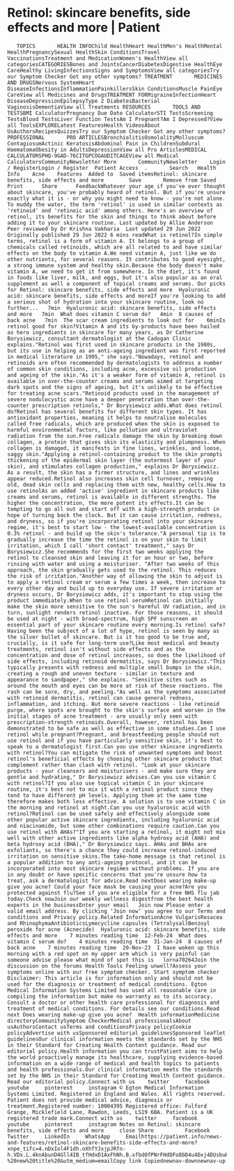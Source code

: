 # Retinol: skincare benefits, side effects and more | Patient

       TOPICS       HEALTH INFOChild HealthHeart HealthMen's HealthMental HealthPregnancySexual HealthSkin ConditionsTravel VaccinationsTreatment and MedicationWomen's HealthView all categoriesCATEGORIESBones and JointsCancerDiabetesDigestive HealthEye CareHealthy LivingInfectionsSigns and SymptomsView all categoriesTry our Symptom Checker Got any other symptoms? TREATMENT       MEDICINES AND DRUGSNervous SystemHeart DiseaseInfectionsInflammationPainkillersSkin ConditionsMuscle PainEye CareView all Medicines and DrugsTREATMENT FORMigraineInfectionHeart DiseaseDepressionEpilepsyType 2 DiabetesBacterial VaginosisDementiaView all Treatments RESOURCES       TOOLS AND TESTSBMI CalculatorPregnancy Due Date CalculatorSTI TestsScreening TestsBlood TestsLiver Function TestsAm I Pregnant?Am I Depressed?View all ToolsEXPLORELatest FeaturesHealth VideosAbout UsAuthorsRecipesQuizzesTry our Symptom Checker Got any other symptoms? PROFESSIONAL       PRO ARTICLESBronchiolitisOsmolalityMolluscum ContagiosumActinic KeratosisAbdominal Pain in ChildrenSubdural HaematomaObesity in AdultsDepressionView all Pro ArticlesMEDICAL CALCULATORSPHQ-9GAD-76CITGPCOGAUDITCAGEView all Medical CalculatorsCommunityNewsletter More       CommunityNewsletter    Login / RegisterLogin / Register  Patient Access  .       Search   Health Info    Acne    Features  Added to  Saved itemsRetinol: skincare benefits, side effects and more        Save       Remove from Saved       Print      Share      FeedbackWhatever your age if you've ever thought about skincare, you've probably heard of retinol. But if you're unsure exactly what it is - or why you might need to know - you're not alone. To muddy the water, the term 'retinol' is used in similar contexts as 'retinoid' and 'retinoic acid' among others. Here's an overview of retinol, its benefits for the skin and things to think about before adding it to your skincare routine. Last updated by Allie Anderson   Peer reviewed by Dr Krishna Vakharia  Last updated 29 Jun 2022   Originally published 29 Jun 2022 6 mins readWhat is retinol?In simple terms, retinol is a form of vitamin A. It belongs to a group of chemicals called retinoids, which are all related to and have similar effects on the body to vitamin A.We need vitamin A, just like we do other nutrients, for several reasons. It contributes to good eyesight, a strong immune system and healthy skin.Because the body doesn't make vitamin A, we need to get it from somewhere. In the diet, it's found in foods like liver, milk, and eggs, but it's also popular as an oral supplement as well a component of topical creams and serums. Our picks for Retinol: skincare benefits, side effects and more  Hyaluronic acid: skincare benefits, side effects and moreIf you're looking to add a serious shot of hydration into your skincare routine, look no further...   7min  Hyaluronic acid: skincare benefits, side effects and more   7min  What does vitamin C serum do?   4min  8 causes of back acne   7min  The scar cream ingredients to look out for    6minIs retinol good for skin?Vitamin A and its by-products have been hailed as hero ingredients in skincare for many years, as Dr Catherine Borysiewicz, consultant dermatologist at the Cadogan Clinic explains."Retinol was first used in skincare products in the 1980s, but its use in helping as an anti-ageing ingredient was first reported in medical literature in 1995," she says."Nowadays, retinol and retinoids are often recommended by dermatologists to address a number of common skin conditions, including acne, excessive oil production and ageing of the skin."As it's a weaker form of vitamin A, retinol is available in over-the-counter creams and serums aimed at targeting dark spots and the signs of ageing, but it's unlikely to be effective for treating acne scars."Retinoid products used in the management of severe nodulocystic acne have a deeper penetration than over-the-counter prescription retinols," Dr Borysiewicz adds.What does retinol do?Retinol has several benefits for different skin types. It has antioxidant properties, meaning it helps to neutralise molecules called free radicals, which are produced when the skin is exposed to harmful environmental factors, like pollution and ultraviolet radiation from the sun.Free radicals damage the skin by breaking down collagen, a protein that gives skin its elasticity and plumpness. When collagen is damaged, it manifests in fine lines, wrinkles, and loose, saggy skin."Applying a retinol-containing product to the skin prompts thickening of the epidermal skin layer (the outermost layer of your skin), and stimulates collagen production," explains Dr Borysiewicz. As a result, the skin has a firmer structure, and lines and wrinkles appear reduced.Retinol also increases skin cell turnover, removing old, dead skin cells and replacing them with new, healthy cells.How to use retinolAs an added 'active' ingredient in skincare products like creams and serums, retinol is available in different strengths. The higher the concentration, the more potent its effects.It can be tempting to go all out and start off with a high-strength product in hope of turning back the clock. But it can cause irritation, redness, and dryness, so if you're incorporating retinol into your skincare regime, it's best to start low - the lowest-available concentration is 0.3% retinol - and build up the skin's tolerance."A personal tip is to gradually increase the time the retinol is on your skin to limit irritation, which I call 'short contact' treatment," says Dr Borysiewicz.She recommends for the first two weeks applying the retinol to cleansed skin and leaving it for an hour or two, before rinsing with water and using a moisturiser. "After two weeks of this approach, the skin gradually gets used to the retinol. This reduces the risk of irritation."Another way of allowing the skin to adjust is to apply a retinol cream or serum a few times a week, then increase to every other day and build up to everyday use. If severe irritation or dryness occurs, Dr Borysiewicz adds, it's important to stop using the product immediately.When to use retinol serumRetinol can initially make the skin more sensitive to the sun's harmful UV radiation, and in turn, sunlight renders retinol inactive. For those reasons, it should be used at night - with broad-spectrum, high SPF sunscreen an essential part of your skincare routine every morning.Is retinol safe?Having been the subject of a lot of hype, retinol is seen by many as the silver bullet of skincare. But is it too good to be true and, crucially, is it safe for long-term use?Like most medical and beauty treatments, retinol isn't without side effects and as the concentration and dose of retinol increases, so does the likelihood of side effects, including retinoid dermatitis, says Dr Borysiewicz."This typically presents with redness and multiple small bumps in the skin, creating a rough and uneven texture - similar in texture and appearance to sandpaper," she explains. "Sensitive sites such as around the mouth and eyes can be more at risk of these reactions. The rash can be sore, dry, and peeling."As well as the symptoms associated with retinoid dermatitis, retinol can cause general redness, inflammation, and itching. But more severe reactions - like retinoid purge, where spots are brought to the skin's surface and worsen in the initial stages of acne treatment - are usually only seen with prescription-strength retinoids.Overall, however, retinol has been demonstrated to be safe as well as effective in some studies.Can I use retinol while pregnant?Pregnant, and breastfeeding people should not use retinol and if you have particularly sensitive skin, it's best to speak to a dermatologist first.Can you use other skincare ingredients with retinol?You can mitigate the risk of unwanted symptoms and boost retinol's beneficial effects by choosing other skincare products that complement rather than clash with retinol. "Look at your skincare products - your cleansers and moisturisers - and make sure they are gentle and hydrating," Dr Borysiewicz advises.Can you use vitamin C with retinol?If you also use topical vitamin C in your skincare routine, it's best not to mix it with a retinol product since they tend to have different pH levels. Applying them at the same time therefore makes both less effective. A solution is to use vitamin C in the morning and retinol at night.Can you use hyaluronic acid with retinol?Retinol can be used safely and effectively alongside some other popular active skincare ingredients, including hyaluronic acid and niacinamide, but some other combinations require caution.Can you use retinol with AHAs?"If you are starting a retinol, it might not mix well with other active ingredients like alpha hydroxy acid (AHA) and beta hydroxy acid (BHA)," Dr Borysiewicz says. AHAs and BHAs are exfoliants, so there's a chance they could increase retinol-induced irritation on sensitive skins.The take-home message is that retinol is a popular addition to any anti-ageing protocol, and it can be incorporated into most skincare regimes without problems. If you are in any doubt or have specific concerns that you're unsure how to treat, ask a dermatologist for advice.Read nextDoes wearing make-up give you acne? Could your face mask be causing your acne?Are you protected against flu?See if you are eligible for a free NHS flu jab today.Check nowJoin our weekly wellness digestfrom the best health experts in the businessEnter your email   Join now Please enter a valid email address. By clicking ‘Join now’ you agree to our Terms and conditions and Privacy policy.Related InformationAcne VulgarisRosacea and RhinophymaAntibioticsLymecycline capsules (Tetralysal)Benzoyl peroxide for acne (Acnecide)  Hyaluronic acid: skincare benefits, side effects and more    7 minutes reading time  12-Feb-24  What does vitamin C serum do?    4 minutes reading time  31-Jan-24  8 causes of back acne    7 minutes reading time  20-Nov-23  I have woken up this morning with a red spot on my upper arm which is very painful can someone advise please what mind of spot this is   lorna70264Join the discussion on the forums Health Tools Feeling unwell?Assess your symptoms online with our free symptom checker. Start symptom checker Disclaimer: This article is for information only and should not be used for the diagnosis or treatment of medical conditions. Egton Medical Information Systems Limited has used all reasonable care in compiling the information but make no warranty as to its accuracy. Consult a doctor or other health care professional for diagnosis and treatment of medical conditions. For details see our conditions.Read next Does wearing make-up give you acne?  Health informationMedicine directoryCommunitySymptom CheckerMedical professionalsAbout usAuthorsContact usTerms and conditionsPrivacy policyCookie policyAdvertise with usSponsored editorial guidelinesSponsored leaflet guidelinesOur clinical information meets the standards set by the NHS in their Standard for Creating Health Content guidance. Read our editorial policy.Health information you can trustPatient aims to help the world proactively manage its healthcare, supplying evidence-based information on a wide range of medical and health topics to patients and health professionals.Our clinical information meets the standards set by the NHS in their Standard for Creating Health Content guidance. Read our editorial policy.Connect with us    twitter     facebook     youtube     pinterest     instagram © Egton Medical Information Systems Limited. Registered in England and Wales. All rights reserved. Patient does not provide medical advice, diagnosis or treatment.Registered number: 10004395 Registered office: Fulford Grange, Micklefield Lane, Rawdon, Leeds, LS19 6BA. Patient is a UK registered trade mark.Connect with us    twitter     facebook     youtube     pinterest     instagram Notes on Retinol: skincare benefits, side effects and more     close Share          Facebook     Twitter     LinkedIn     WhatsApp     Emailhttps://patient.info/news-and-features/retinol-skincare-benefits-side-effects-and-more?xnpe_tifc=4.nDxIol4F1dh.oXhfYJxjpJRfn-h.VDx.L.4knAbunD4Gll4IB_tfHdxD1AxFhNh.B.xfbdOfPNrFHdOFo8bD4u4Dxj4DUsbuHT&utm_source=exponea&utm_campaign=124th%20version%20PA%20Newsletter%20%2005/07/2022%20%20A%20-%20new%20title%20&utm_medium=emailCopy link Copiednewnav-downnewnav-up



